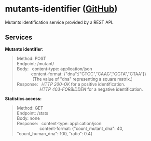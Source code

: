 # mutants-identifier ([GitHub](https://github.com/Squidev/mutants-identifier "Repository"))
Mutants identification service provided by a REST API.

## Services
**Mutants identifier**:  
> Method: POST  
> Endpoint: /mutant/  
> Body:   content-type: application/json  
            content-format: {"dna":["GTCC","CAAG","GGTA","CTAA"]}  
             (The value of "dna" representing a square matrix.)  
> Response:   *HTTP 200-OK* for a positive identification.  
                   *HTTP 403-FORBIDDEN* for a negative identification.  

**Statistics access:**   
> Method: GET  
> Endpoint: /stats  
> Body: none  
> Response:   content-type: application/json  
                   content-format: {"count_mutant_dna": 40, "count_human_dna": 100, "ratio": 0.4}
